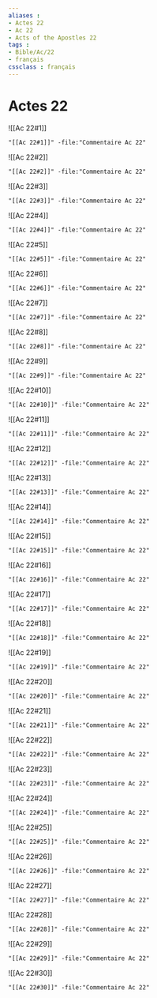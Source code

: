 ```yaml
---
aliases : 
- Actes 22
- Ac 22
- Acts of the Apostles 22
tags : 
- Bible/Ac/22
- français
cssclass : français
---
```


# Actes 22

![[Ac 22#1]]

```query
"[[Ac 22#1]]" -file:"Commentaire Ac 22"
```

![[Ac 22#2]]

```query
"[[Ac 22#2]]" -file:"Commentaire Ac 22"
```

![[Ac 22#3]]

```query
"[[Ac 22#3]]" -file:"Commentaire Ac 22"
```

![[Ac 22#4]]

```query
"[[Ac 22#4]]" -file:"Commentaire Ac 22"
```

![[Ac 22#5]]

```query
"[[Ac 22#5]]" -file:"Commentaire Ac 22"
```

![[Ac 22#6]]

```query
"[[Ac 22#6]]" -file:"Commentaire Ac 22"
```

![[Ac 22#7]]

```query
"[[Ac 22#7]]" -file:"Commentaire Ac 22"
```

![[Ac 22#8]]

```query
"[[Ac 22#8]]" -file:"Commentaire Ac 22"
```

![[Ac 22#9]]

```query
"[[Ac 22#9]]" -file:"Commentaire Ac 22"
```

![[Ac 22#10]]

```query
"[[Ac 22#10]]" -file:"Commentaire Ac 22"
```

![[Ac 22#11]]

```query
"[[Ac 22#11]]" -file:"Commentaire Ac 22"
```

![[Ac 22#12]]

```query
"[[Ac 22#12]]" -file:"Commentaire Ac 22"
```

![[Ac 22#13]]

```query
"[[Ac 22#13]]" -file:"Commentaire Ac 22"
```

![[Ac 22#14]]

```query
"[[Ac 22#14]]" -file:"Commentaire Ac 22"
```

![[Ac 22#15]]

```query
"[[Ac 22#15]]" -file:"Commentaire Ac 22"
```

![[Ac 22#16]]

```query
"[[Ac 22#16]]" -file:"Commentaire Ac 22"
```

![[Ac 22#17]]

```query
"[[Ac 22#17]]" -file:"Commentaire Ac 22"
```

![[Ac 22#18]]

```query
"[[Ac 22#18]]" -file:"Commentaire Ac 22"
```

![[Ac 22#19]]

```query
"[[Ac 22#19]]" -file:"Commentaire Ac 22"
```

![[Ac 22#20]]

```query
"[[Ac 22#20]]" -file:"Commentaire Ac 22"
```

![[Ac 22#21]]

```query
"[[Ac 22#21]]" -file:"Commentaire Ac 22"
```

![[Ac 22#22]]

```query
"[[Ac 22#22]]" -file:"Commentaire Ac 22"
```

![[Ac 22#23]]

```query
"[[Ac 22#23]]" -file:"Commentaire Ac 22"
```

![[Ac 22#24]]

```query
"[[Ac 22#24]]" -file:"Commentaire Ac 22"
```

![[Ac 22#25]]

```query
"[[Ac 22#25]]" -file:"Commentaire Ac 22"
```

![[Ac 22#26]]

```query
"[[Ac 22#26]]" -file:"Commentaire Ac 22"
```

![[Ac 22#27]]

```query
"[[Ac 22#27]]" -file:"Commentaire Ac 22"
```

![[Ac 22#28]]

```query
"[[Ac 22#28]]" -file:"Commentaire Ac 22"
```

![[Ac 22#29]]

```query
"[[Ac 22#29]]" -file:"Commentaire Ac 22"
```

![[Ac 22#30]]

```query
"[[Ac 22#30]]" -file:"Commentaire Ac 22"
```

